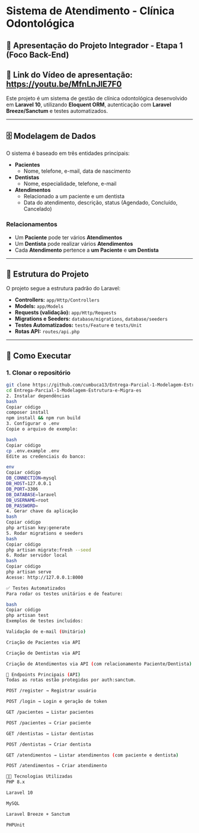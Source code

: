 # Sistema de Atendimento - Clínica Odontológica

## 📌 Apresentação do Projeto Integrador - Etapa 1 (Foco Back-End) 

## 📌 Link do Vídeo de apresentação: https://youtu.be/MfnLnJlE7F0

Este projeto é um sistema de gestão de clínica odontológica desenvolvido em **Laravel 10**, utilizando **Eloquent ORM**, autenticação com **Laravel Breeze/Sanctum** e testes automatizados.

---

## 🗄️ Modelagem de Dados
O sistema é baseado em três entidades principais:

- **Pacientes**
  - Nome, telefone, e-mail, data de nascimento
- **Dentistas**
  - Nome, especialidade, telefone, e-mail
- **Atendimentos**
  - Relacionado a um paciente e um dentista
  - Data do atendimento, descrição, status (Agendado, Concluído, Cancelado)

### Relacionamentos
- Um **Paciente** pode ter vários **Atendimentos**
- Um **Dentista** pode realizar vários **Atendimentos**
- Cada **Atendimento** pertence a **um Paciente** e **um Dentista**

---

## 📂 Estrutura do Projeto
O projeto segue a estrutura padrão do Laravel:

- **Controllers:** `app/Http/Controllers`
- **Models:** `app/Models`
- **Requests (validação):** `app/Http/Requests`
- **Migrations e Seeders:** `database/migrations`, `database/seeders`
- **Testes Automatizados:** `tests/Feature` e `tests/Unit`
- **Rotas API:** `routes/api.php`

---

## 🚀 Como Executar

### 1. Clonar o repositório
```bash
git clone https://github.com/cumbuca13/Entrega-Parcial-1-Modelagem-Estrutura-e-Migra-es.git
cd Entrega-Parcial-1-Modelagem-Estrutura-e-Migra-es
2. Instalar dependências
bash
Copiar código
composer install
npm install && npm run build
3. Configurar o .env
Copie o arquivo de exemplo:

bash
Copiar código
cp .env.example .env
Edite as credenciais do banco:

env
Copiar código
DB_CONNECTION=mysql
DB_HOST=127.0.0.1
DB_PORT=3306
DB_DATABASE=laravel
DB_USERNAME=root
DB_PASSWORD=
4. Gerar chave da aplicação
bash
Copiar código
php artisan key:generate
5. Rodar migrations e seeders
bash
Copiar código
php artisan migrate:fresh --seed
6. Rodar servidor local
bash
Copiar código
php artisan serve
Acesse: http://127.0.0.1:8000

✅ Testes Automatizados
Para rodar os testes unitários e de feature:

bash
Copiar código
php artisan test
Exemplos de testes incluídos:

Validação de e-mail (Unitário)

Criação de Pacientes via API

Criação de Dentistas via API

Criação de Atendimentos via API (com relacionamento Paciente/Dentista)

📌 Endpoints Principais (API)
Todas as rotas estão protegidas por auth:sanctum.

POST /register → Registrar usuário

POST /login → Login e geração de token

GET /pacientes → Listar pacientes

POST /pacientes → Criar paciente

GET /dentistas → Listar dentistas

POST /dentistas → Criar dentista

GET /atendimentos → Listar atendimentos (com paciente e dentista)

POST /atendimentos → Criar atendimento

👨‍💻 Tecnologias Utilizadas
PHP 8.x

Laravel 10

MySQL

Laravel Breeze + Sanctum

PHPUnit

